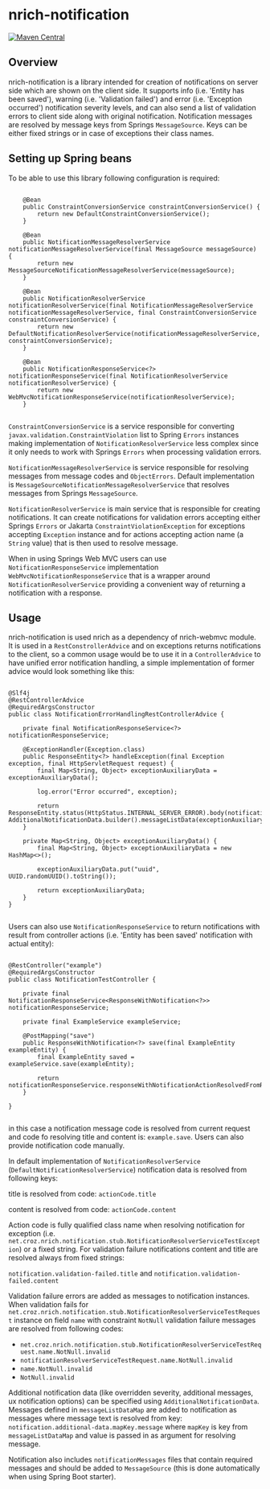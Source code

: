 # nrich-notification

[![Maven Central](https://maven-badges.herokuapp.com/maven-central/net.croz.nrich/nrich-notification/badge.svg?color=blue)](https://maven-badges.herokuapp.com/maven-central/net.croz.nrich/nrich-notification)

## Overview

nrich-notification is a library intended for creation of notifications on server side which are shown on the client side. It supports info (i.e. 'Entity has been saved'), warning (i.e. 'Validation
failed') and error (i.e. 'Exception occurred') notification severity levels, and can also send a list of validation errors to client side along with original notification. Notification messages are
resolved by message keys from Springs `MessageSource`. Keys can be either fixed strings or in case of exceptions their class names.

## Setting up Spring beans

To be able to use this library following configuration is required:

```

    @Bean
    public ConstraintConversionService constraintConversionService() {
        return new DefaultConstraintConversionService();
    }

    @Bean
    public NotificationMessageResolverService notificationMessageResolverService(final MessageSource messageSource) {
        return new MessageSourceNotificationMessageResolverService(messageSource);
    }

    @Bean
    public NotificationResolverService notificationResolverService(final NotificationMessageResolverService notificationMessageResolverService, final ConstraintConversionService constraintConversionService) {
        return new DefaultNotificationResolverService(notificationMessageResolverService, constraintConversionService);
    }

    @Bean
    public NotificationResponseService<?> notificationResponseService(final NotificationResolverService notificationResolverService) {
        return new WebMvcNotificationResponseService(notificationResolverService);
    }


```

`ConstraintConversionService` is a service responsible for converting `javax.validation.ConstraintViolation` list to Spring `Errors`
instances making implementation of `NotificationResolverService` less complex since it only needs to work with Springs `Errors` when processing validation errors.

`NotificationMessageResolverService` is service responsible for resolving messages from message codes and
`ObjectErrors`. Default implementation is `MessageSourceNotificationMessageResolverService` that resolves messages from Springs `MessageSource`.

`NotificationResolverService` is main service that is responsible for creating notifications. It can create notifications for validation errors accepting either Springs `Errors` or
Jakarta `ConstraintViolationException` for exceptions accepting `Exception` instance and for actions accepting action name (a `String` value) that is then used to resolve message.

When in using Springs Web MVC users can use `NotificationResponseService` implementation `WebMvcNotificationResponseService` that is a wrapper around `NotificationResolverService` providing a
convenient way of returning a notification with a response.

## Usage

nrich-notification is used nrich as a dependency of nrich-webmvc module. It is used in a `RestConstrollerAdvice`
and on exceptions returns notifications to the client, so a common usage would be to use it in a `ControllerAdvice` to have unified error notification handling, a simple implementation of former
advice would look something like this:

```

@Slf4j
@RestControllerAdvice
@RequiredArgsConstructor
public class NotificationErrorHandlingRestControllerAdvice {

    private final NotificationResponseService<?> notificationResponseService;

    @ExceptionHandler(Exception.class)
    public ResponseEntity<?> handleException(final Exception exception, final HttpServletRequest request) {
        final Map<String, Object> exceptionAuxiliaryData = exceptionAuxiliaryData();

        log.error("Error occurred", exception);

        return ResponseEntity.status(HttpStatus.INTERNAL_SERVER_ERROR).body(notificationResponseService.responseWithExceptionNotification(exception, AdditionalNotificationData.builder().messageListData(exceptionAuxiliaryData).build()));
    }

    private Map<String, Object> exceptionAuxiliaryData() {
        final Map<String, Object> exceptionAuxiliaryData = new HashMap<>();

        exceptionAuxiliaryData.put("uuid", UUID.randomUUID().toString());

        return exceptionAuxiliaryData;
    }
}


```

Users can also use `NotificationResponseService` to return notifications with result from controller actions (i.e. 'Entity has been saved' notification with actual entity):

```

@RestController("example")
@RequiredArgsConstructor
public class NotificationTestController {

    private final NotificationResponseService<ResponseWithNotification<?>> notificationResponseService;

    private final ExampleService exampleService;

    @PostMapping("save")
    public ResponseWithNotification<?> save(final ExampleEntity exampleEntity) {
        final ExampleEntity saved = exampleService.save(exampleEntity);

        return notificationResponseService.responseWithNotificationActionResolvedFromRequest(saved);
    }

}


```

in this case a notification message code is resolved from current request and code fo resolving title and content is: `example.save`. Users can also provide notification code manually.

In default implementation of `NotificationResolverService` (`DefaultNotificationResolverService`) notification data is resolved from following keys:

title is resolved from code: `actionCode.title`

content is resolved from code: `actionCode.content`

Action code is fully qualified class name when resolving notification for exception (i.e. `net.croz.nrich.notification.stub.NotificationResolverServiceTestException`) or a fixed string. For validation
failure notifications content and title are resolved always from fixed strings:

`notification.validation-failed.title` and `notification.validation-failed.content`

Validation failure errors are added as messages to notification instances. When validation fails for `net.croz.nrich.notification.stub.NotificationResolverServiceTestRequest` instance on field  `name`
with constraint `NotNull` validation failure messages are resolved from following codes:

- `net.croz.nrich.notification.stub.NotificationResolverServiceTestRequest.name.NotNull.invalid`
- `notificationResolverServiceTestRequest.name.NotNull.invalid`
- `name.NotNull.invalid`
- `NotNull.invalid`

Additional notification data (like overridden severity, additional messages, ux notification options) can be specified using `AdditionalNotificationData`. Messages defined in `messageListDataMap` are
added to notification as messages where message text is resolved from key: `notification.additional-data.mapKey.message` where `mapKey`
is key from  `messageListDataMap` and value is passed in as argument for resolving message.

Notification also includes `notificationMessages` files that contain required messages and should be added to `MessageSource` (this is done automatically when using Spring Boot starter).
